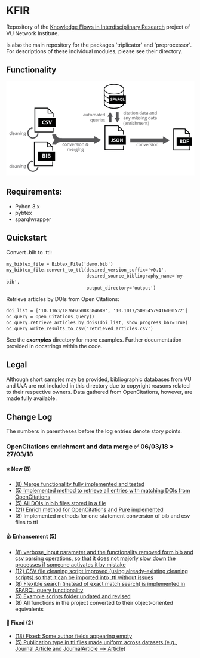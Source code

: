 # KFIR
Repository of the [Knowledge Flows in Interdisciplinary Research](http://www.networkinstitute.org/academy-assistants/academy-projects-17/#) project of VU Network Institute.

Is also the main repository for the packages 'triplicator' and 'preprocessor'. For descriptions of these individual modules, please see their directory. 
 
## Functionality 
![](KFIR_system_minimal.png)
## Requirements:
- Pyhon 3.x
- pybtex
- sparqlwrapper

## Quickstart
Convert .bib to .ttl:

    my_bibtex_file = Bibtex_File('demo.bib')
    my_bibtex_file.convert_to_ttl(desired_version_suffix='v0.1', 
                                  desired_source_bibliography_name='my-bib',
                                  output_directory='output')

Retrieve articles by DOIs from Open Citations:

    doi_list = ['10.1163/187607508X384689', '10.1017/S0954579416000572']
    oc_query = Open_Citations_Query()
    oc_query.retrieve_articles_by_dois(doi_list, show_progress_bar=True)
    oc_query.write_results_to_csv('retrieved_articles.csv')


See the ***examples*** directory for more examples.
Further documentation provided in docstrings within the code.

## Legal
Although short samples may be provided, bibliographic databases from VU and UvA are not included in this directory due to copyright reasons related to their respective owners. Data gathered from OpenCitations, however, are made fully available.


## Change Log
The numbers in parentheses before the log entries denote story points.

### OpenCitations enrichment and data merge ✅ 06/03/18 > 27/03/18


#### ⭐ New (5)
- [(8) Merge functionality fully implemented and tested](https://trello.com/c/NNy94TYB/30-8-merge-functionality-fully-implemented-and-tested)
- [(5) Implemented method to retrieve all entries with matching DOIs from OpenCitations](https://trello.com/c/h36euAFO/21-5-implemented-method-to-retrieve-all-entries-with-matching-dois-from-opencitations)
- [(5) All DOIs in bib files stored in a file](https://trello.com/c/Pl5QUor5/20-5-all-dois-in-bib-files-stored-in-a-file)
- [(21) Enrich method for OpenCitations and Pure implemented](https://trello.com/c/5darswd8/7-21-enrich-method-for-opencitations-and-pure-implemented)
- (8) Implemented methods for one-statement conversion of bib and csv files to ttl  

#### 👍 Enhancement (5)
- [(8) verbose_input parameter and the functionality removed form bib and csv parsing operations, so that it does not majorly slow down the processes if someone activates it by mistake](https://trello.com/c/AyD0pV06/27-8-verboseinput-parameter-and-the-functionality-removed-form-bib-and-csv-parsing-operations-so-that-it-does-not-majorly-slow-down)
- [(12) CSV file cleaning script improved (using already-existing cleaning scripts) so that it can be imported into .ttl without issues](https://trello.com/c/2cAvX18e/28-12-csv-file-cleaning-script-improved-using-already-existing-cleaning-scripts-so-that-it-can-be-imported-into-ttl-without-issues)
- [(8) Flexible search (instead of exact match search) is implemented in SPARQL query functionality](https://trello.com/c/a3zzmaQC/23-8-flexible-search-instead-of-exact-match-search-is-implemented-in-sparql-query-functionality)
- [(5) Example scripts folder updated and revised](https://trello.com/c/l31402yK/26-5-example-scripts-folder-updated-and-revised)
- (8) All functions in the project converted to their object-oriented equivalents

#### 🐛 Fixed (2)
- [(18) Fixed: Some author fields appearing empty](https://trello.com/c/7fZvyiV8/4-18-fixed-some-author-fields-appearing-empty)
- [(5) Publication type in ttl files made uniform across datasets (e.g., Journal Article and JournalArticle --> Article)](https://trello.com/c/eOO0h9dS/2-5-publication-type-in-ttl-files-made-uniform-across-datasets-eg-journal-article-and-journalarticle-article)

